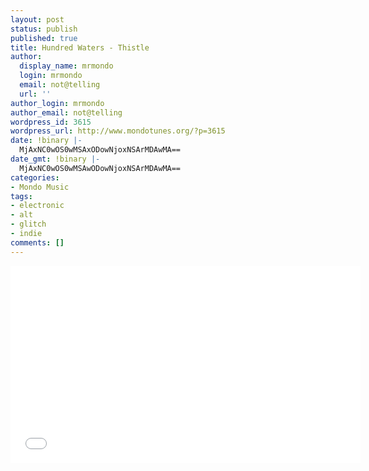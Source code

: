 ```yaml
---
layout: post
status: publish
published: true
title: Hundred Waters - Thistle
author:
  display_name: mrmondo
  login: mrmondo
  email: not@telling
  url: ''
author_login: mrmondo
author_email: not@telling
wordpress_id: 3615
wordpress_url: http://www.mondotunes.org/?p=3615
date: !binary |-
  MjAxNC0wOS0wMSAxODowNjoxNSArMDAwMA==
date_gmt: !binary |-
  MjAxNC0wOS0wMSAwODowNjoxNSArMDAwMA==
categories:
- Mondo Music
tags:
- electronic
- alt
- glitch
- indie
comments: []
---
```

<iframe width="560" height="315" src="//www.youtube.com/embed/RRDKLMw87Uk" frameborder="0"> </iframe>
